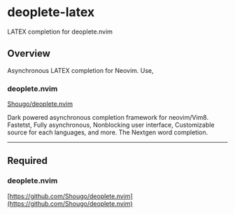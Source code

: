 # deoplete-latex

LATEX completion for deoplete.nvim

## Overview

Asynchronous LATEX completion for Neovim. Use,

### deoplete.nvim

[Shougo/deoplete.nvim](https://github.com/Shougo/deoplete.nvim)

Dark powered asynchronous completion framework for neovim/Vim8. 
Fastetst, Fully asynchronous, Nonblocking user interface, 
Customizable source for each languages, and more. The Nextgen word completion.



---

## Required

### deoplete.nvim

[https://github.com/Shougo/deoplete.nvim](https://github.com/Shougo/deoplete.nvim)

